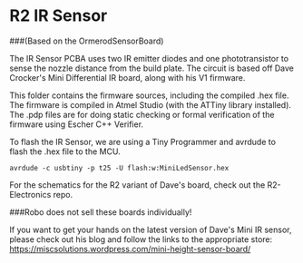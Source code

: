 R2 IR Sensor 
==================
###(Based on the OrmerodSensorBoard)

The IR Sensor PCBA uses two IR emitter diodes and one phototransistor to sense the nozzle distance from the build plate.  The circuit is based off Dave Crocker's Mini Differential IR board, along with his V1 firmware.  

This folder contains the firmware sources, including the compiled .hex file. The firmware is compiled in Atmel Studio (with the ATTiny library installed). The .pdp files are for doing static checking or formal verification of the firmware using Escher C++ Verifier.  

To flash the IR Sensor, we are using a Tiny Programmer and avrdude to flash the .hex file to the MCU.  

```avrdude -c usbtiny -p t25 -U flash:w:MiniLedSensor.hex```

For the schematics for the R2 variant of Dave's board, check out the R2-Electronics repo.

###Robo does not sell these boards individually!

If you want to get your hands on the latest version of Dave's Mini IR sensor, please check out his blog and follow the links to the appropriate store: https://miscsolutions.wordpress.com/mini-height-sensor-board/

